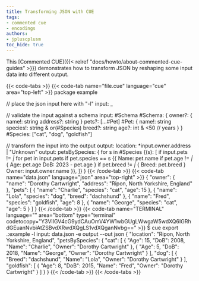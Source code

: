 ```yaml
---
title: Transforming JSON with CUE
tags:
- commented cue
- encodings
authors:
- jpluscplusm
toc_hide: true
---
```


This [Commented CUE]({{< relref "docs/howto/about-commented-cue-guides" >}})
demonstrates how to transform JSON by reshaping some input data into different
output.

<!--more-->

{{< code-tabs >}}
{{< code-tab name="file.cue" language="cue" area="top-left" >}}
package example

// place the json input here with "-l"
input: _

// validate the input against a schema
input: #Schema
#Schema: {
	owner?: {
		name!:    string
		address?: string
	}
	pets?: [...#Pet]
	#Pet: {
		name!:    string
		species!: string & or(#Species)
		breed?:   string
		age?:     int & <50 // years
	}
}
#Species: ["cat", "dog", "goldfish"]

// transform the input into the output
output: location: *input.owner.address | "Unknown"
output: petsBySpecies: {
	for s in #Species {(s): [
		if input.pets != _|_
		for pet in input.pets
		if pet.species == s {{
			Name: pet.name
			if pet.age != _|_ {
				Age: pet.age
				DoB: 2023 - pet.age
			}
			if pet.breed != _|_ {
				Breed: pet.breed
			}
			Owner: input.owner.name
		}},
	]}
}
{{< /code-tab >}}
{{< code-tab name="data.json" language="json" area="top-right" >}}
{
    "owner": {
        "name": "Dorothy Cartwright",
        "address": "Ripon, North Yorkshire, England"
    },
    "pets": [
        {
            "name": "Charlie",
            "species": "cat",
            "age": 15
        },
        {
            "name": "Lola",
            "species": "dog",
            "breed": "dachshund"
        },
        {
            "name": "Fred",
            "species": "goldfish",
            "age": 8
        },
        {
            "name": "George",
            "species": "cat",
            "age": 5
        }
    ]
}
{{< /code-tab >}}
{{< code-tab name="TERMINAL" language="" area="bottom" type="terminal" codetocopy="Y3VlIGV4cG9ydCAuOmV4YW1wbGUgLWwgaW5wdXQ6IGRhdGEuanNvbiAtZSBvdXRwdXQgLS1vdXQganNvbg==" >}}
$ cue export .:example -l input: data.json -e output --out json
{
    "location": "Ripon, North Yorkshire, England",
    "petsBySpecies": {
        "cat": [
            {
                "Age": 15,
                "DoB": 2008,
                "Name": "Charlie",
                "Owner": "Dorothy Cartwright"
            },
            {
                "Age": 5,
                "DoB": 2018,
                "Name": "George",
                "Owner": "Dorothy Cartwright"
            }
        ],
        "dog": [
            {
                "Breed": "dachshund",
                "Name": "Lola",
                "Owner": "Dorothy Cartwright"
            }
        ],
        "goldfish": [
            {
                "Age": 8,
                "DoB": 2015,
                "Name": "Fred",
                "Owner": "Dorothy Cartwright"
            }
        ]
    }
}
{{< /code-tab >}}
{{< /code-tabs >}}

<!-- TODO

## Related content

-->
